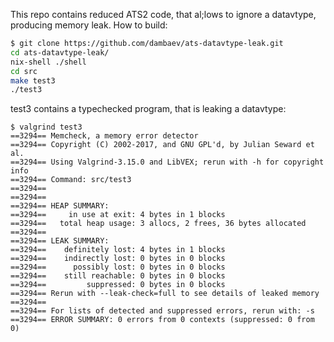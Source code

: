 This repo contains reduced ATS2 code, that al;lows to ignore a datavtype,
producing memory leak. How to build:

```bash
$ git clone https://github.com/dambaev/ats-datavtype-leak.git
cd ats-datavtype-leak/
nix-shell ./shell
cd src
make test3
./test3

```

test3 contains a typechecked program, that is leaking a datavtype:
```
$ valgrind test3 
==3294== Memcheck, a memory error detector
==3294== Copyright (C) 2002-2017, and GNU GPL'd, by Julian Seward et al.
==3294== Using Valgrind-3.15.0 and LibVEX; rerun with -h for copyright info
==3294== Command: src/test3
==3294== 
==3294== 
==3294== HEAP SUMMARY:
==3294==     in use at exit: 4 bytes in 1 blocks
==3294==   total heap usage: 3 allocs, 2 frees, 36 bytes allocated
==3294== 
==3294== LEAK SUMMARY:
==3294==    definitely lost: 4 bytes in 1 blocks
==3294==    indirectly lost: 0 bytes in 0 blocks
==3294==      possibly lost: 0 bytes in 0 blocks
==3294==    still reachable: 0 bytes in 0 blocks
==3294==         suppressed: 0 bytes in 0 blocks
==3294== Rerun with --leak-check=full to see details of leaked memory
==3294== 
==3294== For lists of detected and suppressed errors, rerun with: -s
==3294== ERROR SUMMARY: 0 errors from 0 contexts (suppressed: 0 from 0)
```
